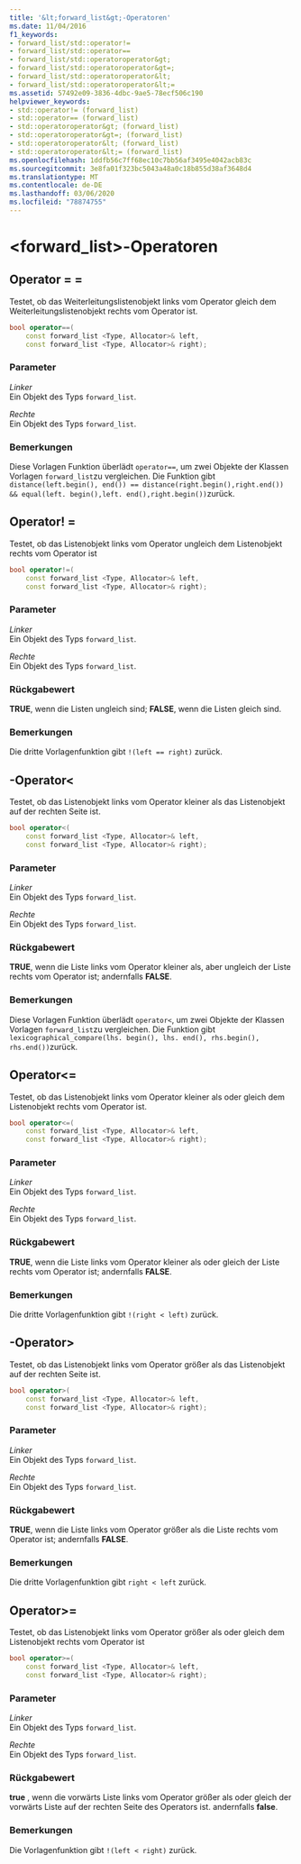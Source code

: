 ```yaml
---
title: '&lt;forward_list&gt;-Operatoren'
ms.date: 11/04/2016
f1_keywords:
- forward_list/std::operator!=
- forward_list/std::operator==
- forward_list/std::operatoroperator&gt;
- forward_list/std::operatoroperator&gt=;
- forward_list/std::operatoroperator&lt;
- forward_list/std::operatoroperator&lt;=
ms.assetid: 57492e09-3836-4dbc-9ae5-78ecf506c190
helpviewer_keywords:
- std::operator!= (forward_list)
- std::operator== (forward_list)
- std::operatoroperator&gt; (forward_list)
- std::operatoroperator&gt=; (forward_list)
- std::operatoroperator&lt; (forward_list)
- std::operatoroperator&lt;= (forward_list)
ms.openlocfilehash: 1ddfb56c7ff68ec10c7bb56af3495e4042acb83c
ms.sourcegitcommit: 3e8fa01f323bc5043a48a0c18b855d38af3648d4
ms.translationtype: MT
ms.contentlocale: de-DE
ms.lasthandoff: 03/06/2020
ms.locfileid: "78874755"
---
```

# <a name="ltforward_listgt-operators"></a>&lt;forward_list&gt;-Operatoren

## <a name="op_eq_eq"></a>Operator = =

Testet, ob das Weiterleitungslistenobjekt links vom Operator gleich dem Weiterleitungslistenobjekt rechts vom Operator ist.

```cpp
bool operator==(
    const forward_list <Type, Allocator>& left,
    const forward_list <Type, Allocator>& right);
```

### <a name="parameters"></a>Parameter

*Linker*\
Ein Objekt des Typs `forward_list`.

*Rechte*\
Ein Objekt des Typs `forward_list`.

### <a name="remarks"></a>Bemerkungen

Diese Vorlagen Funktion überlädt `operator==`, um zwei Objekte der Klassen Vorlagen `forward_list`zu vergleichen. Die Funktion gibt `distance(left.begin(), end()) == distance(right.begin(),right.end()) && equal(left. begin(),left. end(),right.begin())`zurück.

## <a name="op_neq"></a>Operator! =

Testet, ob das Listenobjekt links vom Operator ungleich dem Listenobjekt rechts vom Operator ist

```cpp
bool operator!=(
    const forward_list <Type, Allocator>& left,
    const forward_list <Type, Allocator>& right);
```

### <a name="parameters"></a>Parameter

*Linker*\
Ein Objekt des Typs `forward_list`.

*Rechte*\
Ein Objekt des Typs `forward_list`.

### <a name="return-value"></a>Rückgabewert

**TRUE**, wenn die Listen ungleich sind; **FALSE**, wenn die Listen gleich sind.

### <a name="remarks"></a>Bemerkungen

Die dritte Vorlagenfunktion gibt `!(left == right)` zurück.

## <a name="op_lt"></a>-Operator&lt;

Testet, ob das Listenobjekt links vom Operator kleiner als das Listenobjekt auf der rechten Seite ist.

```cpp
bool operator<(
    const forward_list <Type, Allocator>& left,
    const forward_list <Type, Allocator>& right);
```

### <a name="parameters"></a>Parameter

*Linker*\
Ein Objekt des Typs `forward_list`.

*Rechte*\
Ein Objekt des Typs `forward_list`.

### <a name="return-value"></a>Rückgabewert

**TRUE**, wenn die Liste links vom Operator kleiner als, aber ungleich der Liste rechts vom Operator ist; andernfalls **FALSE**.

### <a name="remarks"></a>Bemerkungen

Diese Vorlagen Funktion überlädt `operator<`, um zwei Objekte der Klassen Vorlagen `forward_list`zu vergleichen. Die Funktion gibt `lexicographical_compare(lhs. begin(), lhs. end(), rhs.begin(), rhs.end())`zurück.

## <a name="op_lt_eq"></a>Operator&lt;=

Testet, ob das Listenobjekt links vom Operator kleiner als oder gleich dem Listenobjekt rechts vom Operator ist.

```cpp
bool operator<=(
    const forward_list <Type, Allocator>& left,
    const forward_list <Type, Allocator>& right);
```

### <a name="parameters"></a>Parameter

*Linker*\
Ein Objekt des Typs `forward_list`.

*Rechte*\
Ein Objekt des Typs `forward_list`.

### <a name="return-value"></a>Rückgabewert

**TRUE**, wenn die Liste links vom Operator kleiner als oder gleich der Liste rechts vom Operator ist; andernfalls **FALSE**.

### <a name="remarks"></a>Bemerkungen

Die dritte Vorlagenfunktion gibt `!(right < left)` zurück.

## <a name="op_gt"></a>-Operator&gt;

Testet, ob das Listenobjekt links vom Operator größer als das Listenobjekt auf der rechten Seite ist.

```cpp
bool operator>(
    const forward_list <Type, Allocator>& left,
    const forward_list <Type, Allocator>& right);
```

### <a name="parameters"></a>Parameter

*Linker*\
Ein Objekt des Typs `forward_list`.

*Rechte*\
Ein Objekt des Typs `forward_list`.

### <a name="return-value"></a>Rückgabewert

**TRUE**, wenn die Liste links vom Operator größer als die Liste rechts vom Operator ist; andernfalls **FALSE**.

### <a name="remarks"></a>Bemerkungen

Die dritte Vorlagenfunktion gibt `right < left` zurück.

## <a name="op_gt_eq"></a>Operator&gt;=

Testet, ob das Listenobjekt links vom Operator größer als oder gleich dem Listenobjekt rechts vom Operator ist

```cpp
bool operator>=(
    const forward_list <Type, Allocator>& left,
    const forward_list <Type, Allocator>& right);
```

### <a name="parameters"></a>Parameter

*Linker*\
Ein Objekt des Typs `forward_list`.

*Rechte*\
Ein Objekt des Typs `forward_list`.

### <a name="return-value"></a>Rückgabewert

**true** , wenn die vorwärts Liste links vom Operator größer als oder gleich der vorwärts Liste auf der rechten Seite des Operators ist. andernfalls **false**.

### <a name="remarks"></a>Bemerkungen

Die Vorlagenfunktion gibt `!(left < right)` zurück.
